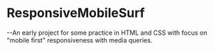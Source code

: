 ResponsiveMobileSurf
====================

--An early project for some practice in HTML and CSS with focus on "mobile first" responsiveness with media queries.  
